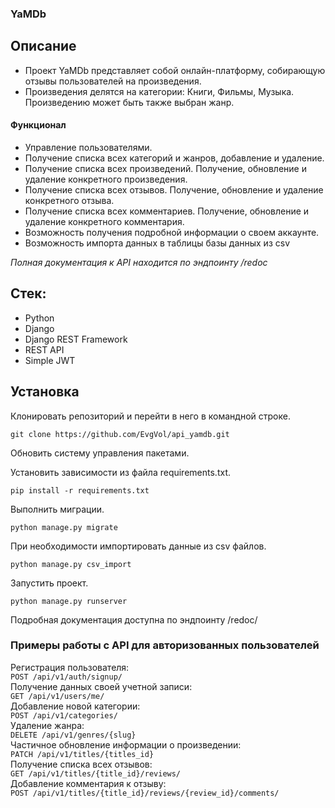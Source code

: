 ### YaMDb

## Описание

- Проект YaMDb представляет собой онлайн-платформу, собирающую отзывы пользователей на произведения.
- Произведения делятся на категории: Книги, Фильмы, Музыка. Произведению может быть также выбран жанр.

#### Функционал

- Управление пользователями.
- Получение списка всех категорий и жанров, добавление и удаление.
- Получение списка всех произведений. Получение, обновление и удаление конкретного произведения.
- Получение списка всех отзывов. Получение, обновление и удаление конкретного отзыва.  
- Получение списка всех комментариев. Получение, обновление и удаление конкретного комментария.
- Возможность получения подробной информации о своем аккаунте.
- Возможность импорта данных в таблицы базы данных из csv

_Полная документация к API находится по эндпоинту /redoc_

## Стек:
-   Python
-   Django
-   Django REST Framework
-   REST API
-   Simple JWT

## Установка

Клонировать репозиторий и перейти в него в командной строке.
```
git clone https://github.com/EvgVol/api_yamdb.git
```

Обновить систему управления пакетами.

Установить зависимости из файла requirements.txt.
```
pip install -r requirements.txt
```

Выполнить миграции.
```
python manage.py migrate
```

При необходимости импортировать данные из csv файлов.
```
python manage.py csv_import
```

Запустить проект.
```
python manage.py runserver
```

Подробная документация доступна по эндпоинту /redoc/

### Примеры работы с API для авторизованных пользователей

Регистрация пользователя:  
``` POST /api/v1/auth/signup/ ```  
Получение данных своей учетной записи:  
``` GET /api/v1/users/me/ ```  
Добавление новой категории:  
``` POST /api/v1/categories/ ```  
Удаление жанра:  
``` DELETE /api/v1/genres/{slug} ```  
Частичное обновление информации о произведении:  
``` PATCH /api/v1/titles/{titles_id} ```  
Получение списка всех отзывов:  
``` GET /api/v1/titles/{title_id}/reviews/ ```   
Добавление комментария к отзыву:  
``` POST /api/v1/titles/{title_id}/reviews/{review_id}/comments/ ```  
